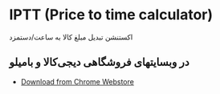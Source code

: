 IPTT (Price to time calculator)
=======
اکستنشن تبدیل مبلغ کالا به ساعت/دستمزد

در وبسایتهای فروشگاهی دیجی‌کالا و بامیلو
-----

* [Download from Chrome Webstore](https://chrome.google.com/webstore/detail/iptt/phoehnanhimojcbebjldknajipijlmhd)
